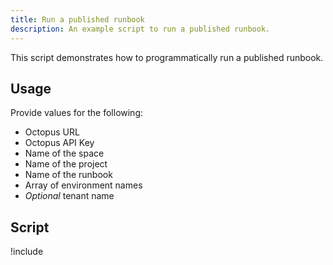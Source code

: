 ```yaml
---
title: Run a published runbook
description: An example script to run a published runbook.
---
```


This script demonstrates how to programmatically run a published runbook.

## Usage

Provide values for the following:

- Octopus URL
- Octopus API Key
- Name of the space
- Name of the project
- Name of the runbook
- Array of environment names
- *Optional* tenant name

## Script

!include <run-runbook-scripts>
